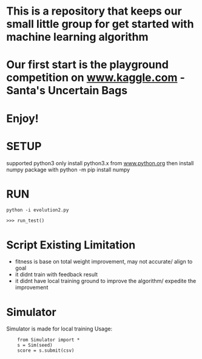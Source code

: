 # This is a repository that keeps our small little group for get started with machine learning algorithm
# Our first start is the playground competition on www.kaggle.com - Santa's Uncertain Bags
# Enjoy!

SETUP
=====
supported python3 only
install python3.x from www.python.org
then install numpy package with
    python -m pip install numpy

RUN
====
```
python -i evolution2.py
```
```
>>> run_test()
```
Script Existing Limitation
==========================
  - fitness is base on total weight improvement, may not accurate/ align to goal
  - it didnt train with feedback result
  - it didnt have local training ground to improve the algorithm/ expedite the improvement

Simulator 
=========
Simulator is made for local training
Usage:
```
    from Simulator import *
    s = Sim(seed)
    score = s.submit(csv)
```

